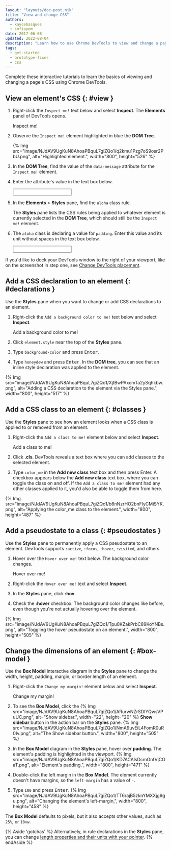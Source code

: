```yaml
---
layout: "layouts/doc-post.njk"
title: "View and change CSS"
authors:
  - kaycebasques
  - sofiayem
date: 2017-06-08
updated: 2022-08-04
description: "Learn how to use Chrome DevTools to view and change a page's CSS."
tags:
  - get-started
  - prototype-fixes
  - css
---
```


Complete these interactive tutorials to learn the basics of viewing and changing a page's CSS using
Chrome DevTools.

## View an element's CSS {: #view }

1. Right-click the `Inspect me!` text below and select **Inspect**. The **Elements** panel of DevTools opens.

    <p class="aloha" data-message="wackadoo!">Inspect me!</p>


1. Observe the `Inspect me!` element highlighted in blue the **DOM Tree**.

   {% Img src="image/NJdAV9UgKuN8AhoaPBquL7giZQo1/q2kmu1Pzg7oS9osr2PbU.png", alt="Highlighted element.", width="800", height="526" %}

2. In the **DOM Tree**, find the value of the `data-message` attribute for the `Inspect me!`
    element.
3. Enter the attribute's value in the text box below.

    <div class="devtools-css-check">
      <input type="text" required pattern="wackadoo!" />
      <span></span>
    </div>

4. In the **Elements** > **Styles** pane, find the `aloha` class rule.

   The **Styles** pane lists the CSS rules being applied to whatever element is currently selected in the **DOM Tree**, which should still be the `Inspect me!` element.
5. The `aloha` class is declaring a value for `padding`. Enter this value and its unit without spaces in the text box below.

    <div class="devtools-css-check">
      <input type="text" required pattern="1em" />
      <span></span>
    </div>

If you'd like to dock your DevTools window to the right of your viewport, like on the screenshot in step one, see [Change DevTools placement][1].

## Add a CSS declaration to an element {: #declarations }

Use the **Styles** pane when you want to change or add CSS declarations to an element.

1.  Right-click the `Add a background color to me!` text below and select **Inspect**.

    <p class="aloha">Add a background color to me!</p>

2.  Click `element.style` near the top of the **Styles** pane.
3.  Type `background-color` and press <kbd>Enter</kbd>.
4.  Type `honeydew` and press <kbd>Enter</kbd>. In the **DOM tree**, you can see that an inline style declaration was applied to the element.

{% Img src="image/NJdAV9UgKuN8AhoaPBquL7giZQo1/XjtBwPAxcmTa2ySqhkbw.png", alt="Adding a CSS declaration to the element via the Styles pane.", width="800", height="517" %}

## Add a CSS class to an element {: #classes }

Use the **Styles** pane to see how an element looks when a CSS class is applied to or removed from an
element.

1.  Right-click the `Add a class to me!` element below and select **Inspect**.

    <p class="aloha">Add a class to me!</p>
    <div hidden class="color_me"><!-- Forces color_me to be kept on this page --></div>

2.  Click **.cls**. DevTools reveals a text box where you can add classes to the selected element.
3.  Type `color_me` in the **Add new class** text box and then press Enter. A checkbox appears below
    the **Add new class** text box, where you can toggle the class on and off. If the
    `Add a class to me!` element had any other classes applied to it, you'd also be able to toggle
    them from here.

{% Img src="image/NJdAV9UgKuN8AhoaPBquL7giZQo1/b6nNzrHO2bnFlyCMiSYK.png", alt="Applying the color_me class to the element.", width="800", height="487" %}

## Add a pseudostate to a class {: #pseudostates }

Use the **Styles** pane to permanently apply a CSS pseudostate to an element. DevTools supports
`:active`, `:focus`, `:hover`, `:visited`, and others.

1.  Hover over the `Hover over me!` text below. The background color changes.

    <p class="aloha hover">Hover over me!</p>

2.  Right-click the `Hover over me!` text and select **Inspect**.
3.  In the **Styles** pane, click **:hov**.
4.  Check the **:hover** checkbox. The background color changes like before, even though you're not
    actually hovering over the element.

{% Img src="image/NJdAV9UgKuN8AhoaPBquL7giZQo1/Tpu0KZakPrbC89KoYNBs.png", alt="Toggling the hover pseudostate on an element.", width="800", height="505" %}

## Change the dimensions of an element {: #box-model }

Use the **Box Model** interactive diagram in the **Styles** pane to change the width, height, padding, margin, or border length of an element.

1. Right-click the `Change my margin!` element below and select **Inspect**.

    <p class="aloha">Change my margin!</p>

1. To see the **Box Model**, click the {% Img src="image/NJdAV9UgKuN8AhoaPBquL7giZQo1/ARurwNZrSDIYQwsVPuUC.png", alt="Show sidebar.", width="22", height="20" %} **Show sidebar** button in the action bar on the **Styles** pane.
   {% Img src="image/NJdAV9UgKuN8AhoaPBquL7giZQo1/NmA9uvEiL4FomR0uR0Iv.png", alt="The Show sidebar button.", width="800", height="505" %}
2. In the **Box Model** diagram in the **Styles** pane, hover over **padding**. The element's padding is highlighted in the viewport.
   {% Img src="image/NJdAV9UgKuN8AhoaPBquL7giZQo1/KD7ACAlsDcmOnfVjCOaT.png", alt="Element's padding.", width="800", height="471" %}
3. Double-click the left margin in the **Box Model**. The element currently doesn't have margins, so the `left-margin` has a value of `-`.
4. Type `100` and press <kbd>Enter</kbd>.
   {% Img src="image/NJdAV9UgKuN8AhoaPBquL7giZQo1/TT6rajB5zknYMXXjg9gu.png", alt="Changing the element's left-margin,", width="800", height="458" %}

The **Box Model** defaults to pixels, but it also accepts other values, such as `25%`, or `10vw`.

{% Aside 'gotchas' %}
Alternatively, in rule declarations in the **Styles** pane, you can change [length properties and their units with your pointer](/docs/devtools/css/reference/#change-length-value).
{% endAside %}

[1]: /docs/devtools/customize/#placement